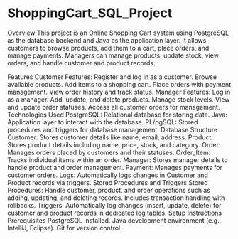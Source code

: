 # ShoppingCart_SQL_Project

Overview
This project is an Online Shopping Cart system using PostgreSQL as the database backend and Java as the application layer. It allows customers to browse products, add them to a cart, place orders, and manage payments. Managers can manage products, update stock, view orders, and handle customer and product records.

Features
Customer Features:
Register and log in as a customer.
Browse available products.
Add items to a shopping cart.
Place orders with payment management.
View order history and track status.
Manager Features:
Log in as a manager.
Add, update, and delete products.
Manage stock levels.
View and update order statuses.
Access all customer orders for management.
Technologies Used
PostgreSQL: Relational database for storing data.
Java: Application layer to interact with the database.
PL/pgSQL: Stored procedures and triggers for database management.
Database Structure
Customer: Stores customer details like name, email, address.
Product: Stores product details including name, price, stock, and category.
Order: Manages orders placed by customers and their statuses.
Order_Item: Tracks individual items within an order.
Manager: Stores manager details to handle product and order management.
Payment: Manages payments for customer orders.
Logs: Automatically logs changes in Customer and Product records via triggers.
Stored Procedures and Triggers
Stored Procedures: Handle customer, product, and order operations such as adding, updating, and deleting records. Includes transaction handling with rollbacks.
Triggers: Automatically log changes (insert, update, delete) for customer and product records in dedicated log tables.
Setup Instructions
Prerequisites
PostgreSQL installed.
Java development environment (e.g., IntelliJ, Eclipse).
Git for version control.
